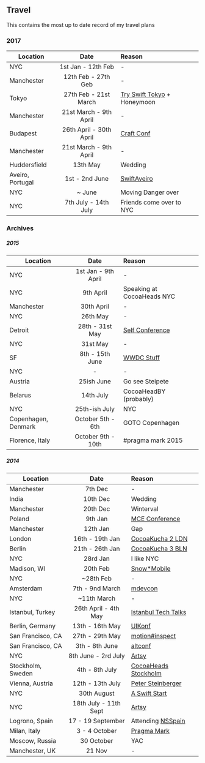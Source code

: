 ## Travel

This contains the most up to date record of my travel plans

### 2017

| Location         | Date           | Reason  |
| ---------------- |:--------------:| :-------|
| NYC              | 1st Jan - 12th Feb  | - |
| Manchester       | 12th Feb - 27th Geb  | - |
| Tokyo            | 27th Feb - 21st March  | [Try Swift Tokyo](https://www.tryswift.co/tokyo/jp) + Honeymoon |
| Manchester       | 21st March - 9th April  | - |
| Budapest         | 26th April - 30th April  | [Craft Conf](http://craft-conf.com)|
| Manchester       | 21st March - 9th April  | - |
| Huddersfield     | 13th May | Wedding |
| Aveiro, Portugal | 1st - 2nd June | [SwiftAveiro](http://swiftaveiro.xyz) |
| NYC              | ~ June  | Moving Danger over |
| NYC              | 7th July - 14th July  | Friends come over to NYC |

### Archives

##### 2015

| Location        | Date           | Reason  |
| --------------- |:--------------:| :-------|
| NYC         | 1st Jan - 9th April  | - |
| NYC         | 9th April | Speaking at CocoaHeads NYC |
| Manchester  | 30th April | - |
| NYC         | 26th May | - |
| Detroit     | 28th - 31st May  | [Self Conference](http://selfconference.org) |
| NYC         | 31st May  | - |
| SF          | 8th - 15th June   | [WWDC Stuff](http://www.appletimer.com/wwdc/) |
| NYC         | - | - |
| Austria     | 25ish June  | Go see Steipete |
| Belarus     | 14th July | CocoaHeadBY (probably) |
| NYC     | 25th-ish July | NYC |
| Copenhagen, Denmark | October 5th - 6th | GOTO Copenhagen |
| Florence, Italy | October 9th - 10th | #pragma mark 2015 |


##### 2014

| Location        | Date           | Reason  |
| --------------- |:--------------:| :-------|
| Manchester      | 7th Dec | - |
| India      | 10th Dec | Wedding |
| Manchester | 20th Dec | Winterval |
| Poland | 9th Jan | [MCE Conference](http://mobilecentraleurope.com/) |
| Manchester | 12th Jan| Gap |
| London | 16th - 19th Jan | [CocoaKucha 2 LDN](http://github.com/orta/life/issues/10) |
| Berlin | 21th - 26th Jan | [CocoaKucha 3 BLN](http://github.com/orta/life/issues/17) |
| NYC | 28rd Jan | I like NYC |
| Madison, WI | 20th Feb | [Snow*Mobile](http://www.snow-mobile.org) |
| NYC | ~28th Feb | -  |
| Amsterdam | 7th - 9nd March | [mdevcon](http://mdevcon.com) |
| NYC | ~11th March | -  |
| Istanbul, Turkey | 26th April - 4th May | [Istanbul Tech Talks](http://istanbultechtalks.com) |
| Berlin, Germany |  13th - 16th May | [UIKonf](http://uikonf.com) |
| San Francisco, CA |  27th - 29th May | [motion#inspect](http://www.rubymotion.com/conference/2014/) |
| San Francisco, CA |  3th - 8th June | [altconf](http://altconf.com) |
| NYC |  8th June - 2rd July | [Artsy](http://www.artsy.net/) |
| Stockholm, Sweden |  4th - 8th July | [CocoaHeads Stockholm](https://github.com/orta/life/issues/30/) |
| Vienna, Austria |  12th - 13th July | [Peter Steinberger](https://petersteinberger.com/) |
| NYC |  30th August | [A Swift Start](http://aswiftstart.com) |
| NYC |  18th July - 11th Sept | [Artsy](http://www.artsy.net/) |
| Logrono, Spain | 17 - 19 September | Attending [NSSpain](https://nsspain.com) |
| Milan, Italy | 3 - 4 October | [Pragma Mark](http://pragmamark.org) |
| Moscow, Russia | 30 October | YAC |
| Manchester, UK | 21 Nov | - |


